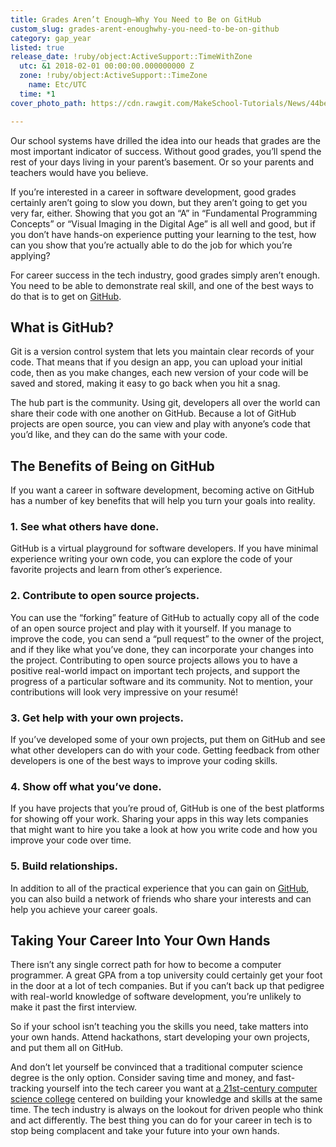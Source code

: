 ```yaml
---
title: Grades Aren’t Enough―Why You Need to Be on GitHub
custom_slug: grades-arent-enoughwhy-you-need-to-be-on-github
category: gap_year
listed: true
release_date: !ruby/object:ActiveSupport::TimeWithZone
  utc: &1 2018-02-01 00:00:00.000000000 Z
  zone: !ruby/object:ActiveSupport::TimeZone
    name: Etc/UTC
  time: *1
cover_photo_path: https://cdn.rawgit.com/MakeSchool-Tutorials/News/44be68f5838ef4597c12d78e7e769b748ad17120//6f2c5e1a-d033-4b51-93fc-764eba3d2585/cover_photo.jpeg

---
```

Our school systems have drilled the idea into our heads that grades are the most important indicator of success. Without good grades, you’ll spend the rest of your days living in your parent’s basement. Or so your parents and teachers would have you believe. 

If you’re interested in a career in software development, good grades certainly aren’t going to slow you down, but they aren’t going to get you very far, either. Showing that you got an “A” in “Fundamental Programming Concepts” or “Visual Imaging in the Digital Age” is all well and good, but if you don’t have hands-on experience putting your learning to the test, how can you show that you’re actually able to do the job for which you’re applying?

For career success in the tech industry, good grades simply aren’t enough. You need to be able to demonstrate real skill, and one of the best ways to do that is to get on [GitHub](https://github.com/).

## What is GitHub?

Git is a version control system that lets you maintain clear records of your code. That means that if you design an app, you can upload your initial code, then as you make changes, each new version of your code will be saved and stored, making it easy to go back when you hit a snag.

The hub part is the community. Using git, developers all over the world can share their code with one another on GitHub. Because a lot of GitHub projects are open source, you can view and play with anyone’s code that you’d like, and they can do the same with your code.

## The Benefits of Being on GitHub

If you want a career in software development, becoming active on GitHub has a number of key benefits that will help you turn your goals into reality.

### 1. See what others have done. 
GitHub is a virtual playground for software developers. If you have minimal experience writing your own code, you can explore the code of your favorite projects and learn from other’s experience. 

### 2. Contribute to open source projects.
You can use the “forking” feature of GitHub to actually copy all of the code of an open source project and play with it yourself. If you manage to improve the code, you can send a “pull request” to the owner of the project, and if they like what you’ve done, they can incorporate your changes into the project. Contributing to open source projects allows you to have a positive real-world impact on important tech projects, and support the progress of a particular software and its community. Not to mention, your contributions will look very impressive on your resumé!

### 3. Get help with your own projects.
If you’ve developed some of your own projects, put them on GitHub and see what other developers can do with your code. Getting feedback from other developers is one of the best ways to improve your coding skills.

### 4. Show off what you’ve done.
If you have projects that you’re proud of, GitHub is one of the best platforms for showing off your work. Sharing your apps in this way lets companies that might want to hire you take a look at how you write code and how you improve your code over time.

### 5. Build relationships.
In addition to all of the practical experience that you can gain on [GitHub](https://github.com/), you can also build a network of friends who share your interests and can help you achieve your career goals.

## Taking Your Career Into Your Own Hands

There isn’t any single correct path for how to become a computer programmer. A great GPA from a top university could certainly get your foot in the door at a lot of tech companies. But if you can’t back up that pedigree with real-world knowledge of software development, you’re unlikely to make it past the first interview.

So if your school isn’t teaching you the skills you need, take matters into your own hands. Attend hackathons, start developing your own projects, and put them all on GitHub. 

And don’t let yourself be convinced that a traditional computer science degree is the only option. Consider saving time and money, and fast-tracking yourself into the tech career you want at [a 21st-century computer science college](https://www.makeschool.com/product-college) centered on building your knowledge and skills at the same time. The tech industry is always on the lookout for driven people who think and act differently. The best thing you can do for your career in tech is to stop being complacent and take your future into your own hands.
